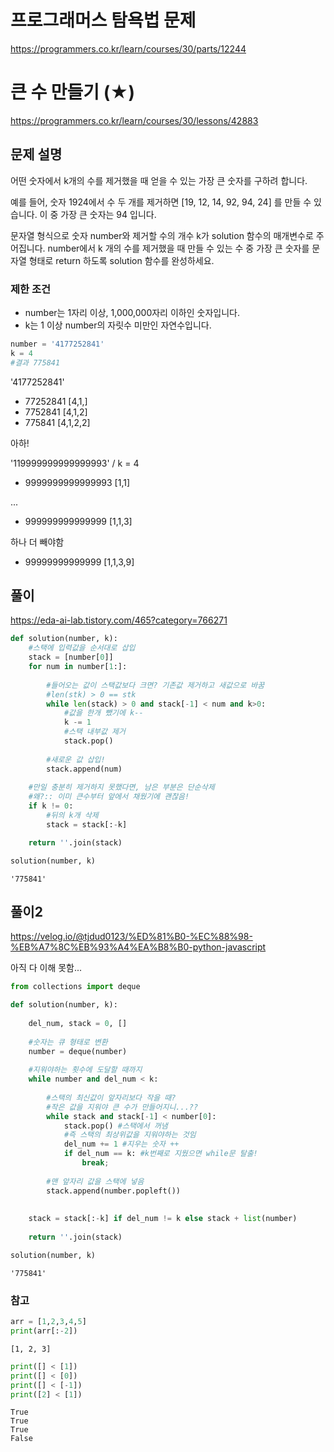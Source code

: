 # 프로그래머스 탐욕법 문제
https://programmers.co.kr/learn/courses/30/parts/12244

# 큰 수 만들기 (★)
https://programmers.co.kr/learn/courses/30/lessons/42883

## 문제 설명
어떤 숫자에서 k개의 수를 제거했을 때 얻을 수 있는 가장 큰 숫자를 구하려 합니다.

예를 들어, 숫자 1924에서 수 두 개를 제거하면 [19, 12, 14, 92, 94, 24] 를 만들 수 있습니다. 이 중 가장 큰 숫자는 94 입니다.

문자열 형식으로 숫자 number와 제거할 수의 개수 k가 solution 함수의 매개변수로 주어집니다. number에서 k 개의 수를 제거했을 때 만들 수 있는 수 중 가장 큰 숫자를 문자열 형태로 return 하도록 solution 함수를 완성하세요.


### 제한 조건
- number는 1자리 이상, 1,000,000자리 이하인 숫자입니다.
- k는 1 이상 number의 자릿수 미만인 자연수입니다.


```python
number = '4177252841'
k = 4
#결과 775841
```

'4177252841'

* 77252841 [4,1,]
* 7752841 [4,1,2]
* 775841 [4,1,2,2]

아하!


'119999999999999993' / k = 4

* 9999999999999993 [1,1]

...

* 999999999999999 [1,1,3]

하나 더 빼야함

* 99999999999999 [1,1,3,9]

## 풀이
https://eda-ai-lab.tistory.com/465?category=766271


```python
def solution(number, k):
    #스택에 입력값을 순서대로 삽입
    stack = [number[0]]
    for num in number[1:]:
        
        #들어오는 값이 스택값보다 크면? 기존값 제거하고 새값으로 바꿈
        #len(stk) > 0 == stk
        while len(stack) > 0 and stack[-1] < num and k>0:
            #값을 한개 뺐기에 k--
            k -= 1
            #스택 내부값 제거
            stack.pop()
        
        #새로운 값 삽입!
        stack.append(num)
        
    #만일 충분히 제거하지 못했다면, 남은 부분은 단순삭제
    #왜?:: 이미 큰수부터 앞에서 채웠기에 괜찮음!
    if k != 0:
        #뒤의 k개 삭제
        stack = stack[:-k]

    return ''.join(stack)
```


```python
solution(number, k)
```




    '775841'



## 풀이2
https://velog.io/@tjdud0123/%ED%81%B0-%EC%88%98-%EB%A7%8C%EB%93%A4%EA%B8%B0-python-javascript

아직 다 이해 못함...


```python
from collections import deque

def solution(number, k):
    
    del_num, stack = 0, []
    
    #숫자는 큐 형태로 변환
    number = deque(number)
    
    #지워야하는 횟수에 도달할 때까지
    while number and del_num < k:
        
        #스택의 최신값이 앞자리보다 작을 때?
        #작은 값을 지워야 큰 수가 만들어지니...??
        while stack and stack[-1] < number[0]:
            stack.pop() #스택에서 꺼냄
            #즉 스택의 최상위값을 지워야하는 것임
            del_num += 1 #지우는 숫자 ++
            if del_num == k: #k번째로 지웠으면 while문 탈출!
                break;
                
        #맨 앞자리 값을 스택에 넣음
        stack.append(number.popleft())
        
    
    stack = stack[:-k] if del_num != k else stack + list(number)
    
    return ''.join(stack)
```


```python
solution(number, k)
```




    '775841'



### 참고


```python
arr = [1,2,3,4,5]
print(arr[:-2])
```

    [1, 2, 3]
    


```python
print([] < [1])
print([] < [0])
print([] < [-1])
print([2] < [1])
```

    True
    True
    True
    False
    


```python

```


```python

```


```python

```


```python

```


```python

```


```python

```
